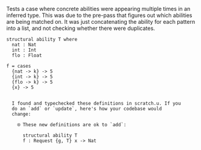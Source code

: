 Tests a case where concrete abilities were appearing multiple times in an
inferred type. This was due to the pre-pass that figures out which abilities
are being matched on. It was just concatenating the ability for each pattern
into a list, and not checking whether there were duplicates.

```unison
structural ability T where
  nat : Nat
  int : Int
  flo : Float

f = cases
  {nat -> k} -> 5
  {int -> k} -> 5
  {flo -> k} -> 5
  {x} -> 5
```

```ucm

  I found and typechecked these definitions in scratch.u. If you
  do an `add` or `update`, here's how your codebase would
  change:
  
    ⍟ These new definitions are ok to `add`:
    
      structural ability T
      f : Request {g, T} x -> Nat

```
